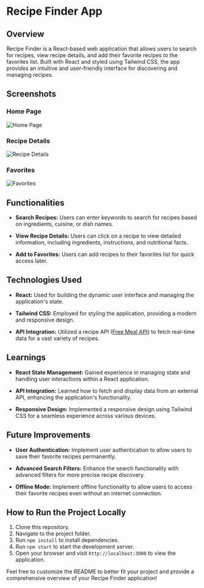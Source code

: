 
# Recipe Finder App

## Overview

Recipe Finder is a React-based web application that allows users to search for recipes, view recipe details, and add their favorite recipes to the favorites list. Built with React and styled using Tailwind CSS, the app provides an intuitive and user-friendly interface for discovering and managing recipes.

## Screenshots

### Home Page
![Home Page](https://github.com/jaitensahu/FoodBlog/assets/127736781/88bdbcb0-4669-46bd-987b-06e8cfa126e6)


### Recipe Details
![Recipe Details](https://github.com/jaitensahu/FoodBlog/assets/127736781/1387161e-b79a-4e32-bc2f-74c2d3223dc0)


### Favorites
![Favorites](https://github.com/jaitensahu/FoodBlog/assets/127736781/d38a4381-59af-42bb-81e2-8cf81857eb78)



## Functionalities

- **Search Recipes:** Users can enter keywords to search for recipes based on ingredients, cuisine, or dish names.

- **View Recipe Details:** Users can click on a recipe to view detailed information, including ingredients, instructions, and nutritional facts.

- **Add to Favorites:** Users can add recipes to their favorites list for quick access later.

## Technologies Used

- **React:** Used for building the dynamic user interface and managing the application's state.

- **Tailwind CSS:** Employed for styling the application, providing a modern and responsive design.

- **API Integration:** Utilized a recipe API (<a href="https://www.themealdb.com/api.php">Free Meal API</a>) to fetch real-time data for a vast variety of recipes.

## Learnings

- **React State Management:** Gained experience in managing state and handling user interactions within a React application.

- **API Integration:** Learned how to fetch and display data from an external API, enhancing the application's functionality.

- **Responsive Design:** Implemented a responsive design using Tailwind CSS for a seamless experience across various devices.

## Future Improvements

- **User Authentication:** Implement user authentication to allow users to save their favorite recipes permanently.

- **Advanced Search Filters:** Enhance the search functionality with advanced filters for more precise recipe discovery.

- **Offline Mode:** Implement offline functionality to allow users to access their favorite recipes even without an internet connection.

## How to Run the Project Locally

1. Clone this repository.
2. Navigate to the project folder.
3. Run `npm install` to install dependencies.
4. Run `npm start` to start the development server.
5. Open your browser and visit `http://localhost:3000` to view the application.

Feel free to customize the README to better fit your project and provide a comprehensive overview of your Recipe Finder application!
